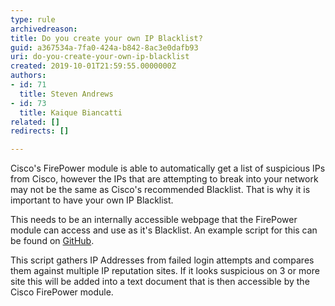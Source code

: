 ```yaml
---
type: rule
archivedreason: 
title: Do you create your own IP Blacklist?
guid: a367534a-7fa0-424a-b842-8ac3e0dafb93
uri: do-you-create-your-own-ip-blacklist
created: 2019-10-01T21:59:55.0000000Z
authors:
- id: 71
  title: Steven Andrews
- id: 73
  title: Kaique Biancatti
related: []
redirects: []

---
```


Cisco's FirePower module is able to automatically get a list of suspicious IPs from Cisco, however the IPs that are attempting to break into your network may not be the same as Cisco's recommended Blacklist. That is why it is important to have your own IP Blacklist.


<!--endintro-->

This needs to be an internally accessible webpage that the FirePower module can access and use as it's Blacklist. An example script for this can be found on [GitHub](https&#58;//github.com/SSWConsulting/BlacklistChecker).

This script gathers IP Addresses from failed login attempts and compares them against multiple IP reputation sites. If it looks suspicious on 3 or more site this will be added into a text document that is then accessible by the Cisco FirePower module.
